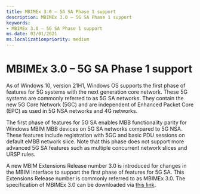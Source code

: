 ```yaml
---
title: MBIMEx 3.0 – 5G SA Phase 1 support
description: MBIMEx 3.0 – 5G SA Phase 1 support
keywords:
- MBIMEx 3.0 – 5G SA Phase 1 support
ms.date: 03/01/2021
ms.localizationpriority: medium
---
```


# MBIMEx 3.0 – 5G SA Phase 1 support

As of Windows 10, version 21H1, Windows OS supports the first phase of features for 5G systems with the next generation core network. These 5G systems are commonly referred to as 5G SA networks. They contain the new 5G Core Network (5GC) and are independent of Enhanced Packet Core (EPC) as used in 5G NSA networks and 4G networks.  

The first phase of features for 5G SA enables MBB functionality parity for Windows MBIM MBB devices on 5G SA networks compared to 5G NSA. These features include registration with 5GC and basic PDU sessions on default eMBB network slice. Note that this phase does not support more advanced 5G SA features such as multiple concurrent network slices and URSP rules.

A new MBIM Extensions Release number 3.0 is introduced for changes in the MBIM interface to support the first phase of features for 5G SA. This Extensions Release number is commonly referred to as MBIMEx 3.0. The specification of MBIMEx 3.0 can be downloaded via [this link](https://download.microsoft.com/download/8/3/a/83a64106-a1f4-4a03-811f-4dbef2e3bf7a/MBIM%20extensions%20for%205G.docx).
